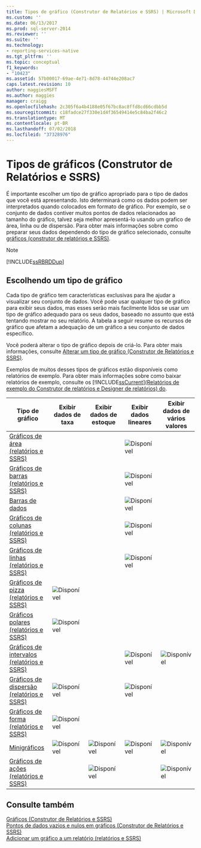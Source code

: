```yaml
---
title: Tipos de gráfico (Construtor de Relatórios e SSRS) | Microsoft Docs
ms.custom: ''
ms.date: 06/13/2017
ms.prod: sql-server-2014
ms.reviewer: ''
ms.suite: ''
ms.technology:
- reporting-services-native
ms.tgt_pltfrm: ''
ms.topic: conceptual
f1_keywords:
- "10423"
ms.assetid: 57b00017-69ae-4e71-8d78-44744e208ac7
caps.latest.revision: 10
author: maggiesMSFT
ms.author: maggies
manager: craigg
ms.openlocfilehash: 2c305f6a4b4188e05f67bc8ac8ffd8cd66cdbb5d
ms.sourcegitcommit: c18fadce27f330e1d4f36549414e5c84ba2f46c2
ms.translationtype: MT
ms.contentlocale: pt-BR
ms.lasthandoff: 07/02/2018
ms.locfileid: "37328976"
---
```

# <a name="chart-types-report-builder-and-ssrs"></a>Tipos de gráficos (Construtor de Relatórios e SSRS)
  É importante escolher um tipo de gráfico apropriado para o tipo de dados que você está apresentando. Isto determinará como os dados podem ser interpretados quando colocados em formato de gráfico. Por exemplo, se o conjunto de dados contiver muitos pontos de dados relacionados ao tamanho do gráfico, talvez seja melhor apresentá-lo usando um grafico de área, linha ou de dispersão. Para obter mais informações sobre como preparar seus dados dependendo do tipo de gráfico selecionado, consulte [gráficos &#40;construtor de relatórios e SSRS&#41;](charts-report-builder-and-ssrs.md).  
  
> [!NOTE]  
>  [!INCLUDE[ssRBRDDup](../../includes/ssrbrddup-md.md)]  
  
## <a name="choosing-a-chart-type"></a>Escolhendo um tipo de gráfico  
 Cada tipo de gráfico tem características exclusivas para lhe ajudar a visualizar seu conjunto de dados. Você pode usar qualquer tipo de gráfico para exibir seus dados, mas esses serão mais facilmente lidos se usar um tipo de gráfico adequado para os seus dados, baseado no assunto que está tentando mostrar no seu relatório. A tabela a seguir resume os recursos de gráfico que afetam a adequação de um gráfico a seu conjunto de dados específico.  
  
 Você poderá alterar o tipo de gráfico depois de criá-lo. Para obter mais informações, consulte [Alterar um tipo de gráfico &#40;Construtor de Relatórios e SSRS&#41;](change-a-chart-type-report-builder-and-ssrs.md).  
  
 Exemplos de muitos desses tipos de gráficos estão disponíveis como relatórios de exemplo. Para obter mais informações sobre como baixar relatórios de exemplo, consulte os [!INCLUDE[ssCurrent](../../includes/sscurrent-md.md)][(Relatórios de exemplo do Construtor de relatórios e Designer de relatórios) do](http://go.microsoft.com/fwlink/?LinkId=198283).  
  
|Tipo de gráfico|Exibir dados de taxa|Exibir dados de estoque|Exibir dados lineares|Exibir dados de vários valores|  
|----------------|------------------------|------------------------|-------------------------|-------------------------------|  
|[Gráficos de área &#40;relatórios e SSRS&#41;](area-charts-report-builder-and-ssrs.md)|||![Disponível](../media/greencheck.gif "Disponível")||  
|[Gráficos de barras &#40;relatórios e SSRS&#41;](bar-charts-report-builder-and-ssrs.md)|||![Disponível](../media/greencheck.gif "Disponível")||  
|[Barras de dados](sparklines-and-data-bars-report-builder-and-ssrs.md)|||![Disponível](../media/greencheck.gif "Disponível")||  
|[Gráficos de colunas &#40;relatórios e SSRS&#41;](column-charts-report-builder-and-ssrs.md)|||![Disponível](../media/greencheck.gif "Disponível")||  
|[Gráficos de linhas &#40;relatórios e SSRS&#41;](line-charts-report-builder-and-ssrs.md)|||![Disponível](../media/greencheck.gif "Disponível")||  
|[Gráficos de pizza &#40;relatórios e SSRS&#41;](pie-charts-report-builder-and-ssrs.md)|![Disponível](../media/greencheck.gif "Disponível")||||  
|[Gráficos polares &#40;relatórios e SSRS&#41;](polar-charts-report-builder-and-ssrs.md)|![Disponível](../media/greencheck.gif "Disponível")||||  
|[Gráficos de intervalos &#40;relatórios e SSRS&#41;](range-charts-report-builder-and-ssrs.md)|||![Disponível](../media/greencheck.gif "Disponível")|![Disponível](../media/greencheck.gif "Disponível")|  
|[Gráficos de dispersão &#40;relatórios e SSRS&#41;](scatter-charts-report-builder-and-ssrs.md)|![Disponível](../media/greencheck.gif "Disponível")||![Disponível](../media/greencheck.gif "Disponível")||  
|[Gráficos de forma &#40;relatórios e SSRS&#41;](shape-charts-report-builder-and-ssrs.md)|![Disponível](../media/greencheck.gif "Disponível")||||  
|[Minigráficos](sparklines-and-data-bars-report-builder-and-ssrs.md)|![Disponível](../media/greencheck.gif "Disponível")|![Disponível](../media/greencheck.gif "Disponível")|![Disponível](../media/greencheck.gif "Disponível")|![Disponível](../media/greencheck.gif "Disponível")|  
|[Gráficos de ações &#40;relatórios e SSRS&#41;](stock-charts-report-builder-and-ssrs.md)||![Disponível](../media/greencheck.gif "Disponível")||![Disponível](../media/greencheck.gif "Disponível")|  
  
## <a name="see-also"></a>Consulte também  
 [Gráficos &#40;Construtor de Relatórios e SSRS&#41;](charts-report-builder-and-ssrs.md)   
 [Pontos de dados vazios e nulos em gráficos &#40;Construtor de Relatórios e SSRS&#41;](empty-and-null-data-points-in-charts-report-builder-and-ssrs.md)   
 [Adicionar um gráfico a um relatório &#40;relatórios e SSRS&#41;](add-a-chart-to-a-report-report-builder-and-ssrs.md)  
  
  
